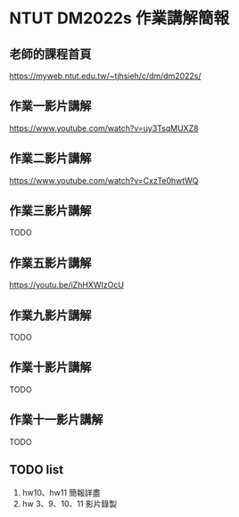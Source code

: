 # NTUT DM2022s 作業講解簡報

## 老師的課程首頁

https://myweb.ntut.edu.tw/~tjhsieh/c/dm/dm2022s/

## 作業一影片講解

https://www.youtube.com/watch?v=uy3TsqMUXZ8

## 作業二影片講解

https://www.youtube.com/watch?v=CxzTe0hwtWQ

## 作業三影片講解

TODO

## 作業五影片講解

https://youtu.be/iZhHXWIzOcU

## 作業九影片講解

TODO

## 作業十影片講解

TODO

## 作業十一影片講解

TODO

## TODO list

1. hw10、hw11 簡報詳盡
2. hw 3、9、10、11 影片錄製
